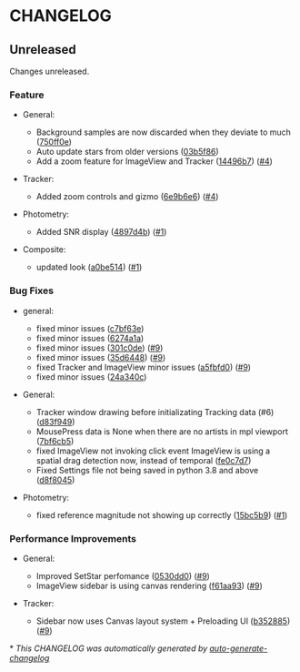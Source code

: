 # CHANGELOG

## Unreleased

Changes unreleased.

### Feature

- General:
  - Background samples are now discarded when they deviate to much ([750ff0e](https://github.com/JotaRata/StarTrak/commit/750ff0e5aa5a2c3a3d7bb3b839cd7f3e42d996e2))
  - Auto update stars from older versions ([03b5f86](https://github.com/JotaRata/StarTrak/commit/03b5f86ed8321b38b03ade0b16102ecbd262ee2b))
  - Add a zoom feature for ImageView and Tracker ([14496b7](https://github.com/JotaRata/StarTrak/commit/14496b75a21bf8c2bbc9ea58c56b84d91f699a24)) ([#4](https://github.com/JotaRata/StarTrak/pull/4))

- Tracker:
  - Added zoom controls and gizmo ([6e9b6e6](https://github.com/JotaRata/StarTrak/commit/6e9b6e6a38da2504ea087b23f1c3d4d763ccaab5)) ([#4](https://github.com/JotaRata/StarTrak/pull/4))

- Photometry:
  - Added SNR display ([4897d4b](https://github.com/JotaRata/StarTrak/commit/4897d4ba003d44ea730f62474f89e20d6fd416fe)) ([#1](https://github.com/JotaRata/StarTrak/pull/1))

- Composite:
  - updated look ([a0be514](https://github.com/JotaRata/StarTrak/commit/a0be514ef6671bd740ce693725362673d3a03b15)) ([#1](https://github.com/JotaRata/StarTrak/pull/1))

### Bug Fixes

- general:
  - fixed minor issues ([c7bf63e](https://github.com/JotaRata/StarTrak/commit/c7bf63eb07c599815e310dc82244e0276e86f27c))
  - fixed minor issues ([6274a1a](https://github.com/JotaRata/StarTrak/commit/6274a1a1186da0a0bbf4e7d565e4ff895217a855))
  - fixed minor issues ([301c0de](https://github.com/JotaRata/StarTrak/commit/301c0de50e2fa30cd3781883c3857d5a315fa3c6)) ([#9](https://github.com/JotaRata/StarTrak/pull/9))
  - fixed minor issues ([35d6448](https://github.com/JotaRata/StarTrak/commit/35d64486ffbd421ad1c77ba250c4322c9d7b6dab)) ([#9](https://github.com/JotaRata/StarTrak/pull/9))
  - fixed Tracker and ImageView minor issues ([a5fbfd0](https://github.com/JotaRata/StarTrak/commit/a5fbfd09e099e7e2efaa8639829a24d75871221b)) ([#9](https://github.com/JotaRata/StarTrak/pull/9))
  - fixed minor issues ([24a340c](https://github.com/JotaRata/StarTrak/commit/24a340cd9fa26ca53f9c20a57a0208782bcd0685))

- General:
  - Tracker window drawing before initializating Tracking data (#6) ([d83f949](https://github.com/JotaRata/StarTrak/commit/d83f949403c1178bc99710fa8326f320a1c3c0b1))
  - MousePress data is None when there are no artists in mpl viewport ([7bf6cb5](https://github.com/JotaRata/StarTrak/commit/7bf6cb540b50687c63ebd4d01932185350a5907d))
  - fixed ImageView not invoking click event
ImageView is using a spatial drag detection now, instead of temporal ([fe0c7d7](https://github.com/JotaRata/StarTrak/commit/fe0c7d74123ba360e1a2a0475495725abf65a478))
  - Fixed Settings file not being saved in python 3.8 and above ([d8f8045](https://github.com/JotaRata/StarTrak/commit/d8f804513abfe51e5e897fb648e36c381b21afe7))

- Photometry:
  - fixed reference magnitude not showing up correctly ([15bc5b9](https://github.com/JotaRata/StarTrak/commit/15bc5b9aa6a4629f7935f3e48ebd1ea9fa1f5862)) ([#1](https://github.com/JotaRata/StarTrak/pull/1))

### Performance Improvements

- General:
  - Improved SetStar perfomance ([0530dd0](https://github.com/JotaRata/StarTrak/commit/0530dd01d0e389118d832796eeb83680dafc339c)) ([#9](https://github.com/JotaRata/StarTrak/pull/9))
  - ImageView sidebar is using canvas rendering ([f61aa93](https://github.com/JotaRata/StarTrak/commit/f61aa93cfdcb4ae7d9bc8bf24a0a4210ebf8f01f)) ([#9](https://github.com/JotaRata/StarTrak/pull/9))

- Tracker:
  - Sidebar now uses Canvas layout system + Preloading UI ([b352885](https://github.com/JotaRata/StarTrak/commit/b35288560b411efdbb876613d8bac883dcd586ec)) ([#9](https://github.com/JotaRata/StarTrak/pull/9))

\* *This CHANGELOG was automatically generated by [auto-generate-changelog](https://github.com/BobAnkh/auto-generate-changelog)*

